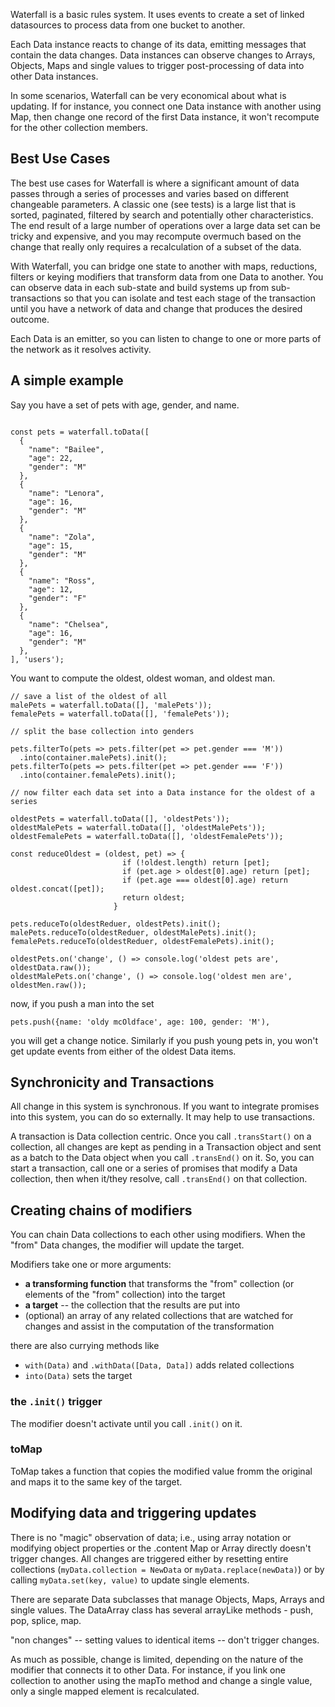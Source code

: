Waterfall is a basic rules system. It uses events to create a set of linked datasources to process data 
from one bucket to another.

Each Data instance reacts to change of its data, emitting messages that contain the 
data changes. Data instances can observe changes to Arrays, Objects, Maps and single values
to trigger post-processing of data into other Data instances.

In some scenarios, Waterfall can be very economical about what is updating. If for instance,
you connect one Data instance with another using Map, then change one record of the first 
Data instance, it won't recompute for the other collection members. 

## Best Use Cases 

The best use cases for Waterfall is where a significant amount of data passes through a series of processes
and varies based on different changeable parameters. A classic one (see tests) is a large list that is 
sorted, paginated, filtered by search and potentially other characteristics. The end result of a large 
number of operations over a large data set can be tricky and expensive, and you may recompute overmuch
based on the change that really only requires a recalculation of a subset of the data. 

With Waterfall, you can bridge one state to another with maps, reductions, filters or keying modifiers
that transform data from one Data to another. You can observe data in each sub-state and build 
systems up from sub-transactions so that you can isolate and test each stage of the transaction 
until you have a network of data and change that produces the desired outcome. 

Each Data is an emitter, so you can listen to change to one or more parts of the network as it resolves
activity. 

## A simple example

Say you have a set of pets with age, gender, and name. 

````

const pets = waterfall.toData([
  {
    "name": "Bailee",
    "age": 22,
    "gender": "M"
  },
  {
    "name": "Lenora",
    "age": 16,
    "gender": "M"
  },
  {
    "name": "Zola",
    "age": 15,
    "gender": "M"
  },
  {
    "name": "Ross",
    "age": 12,
    "gender": "F"
  },
  {
    "name": "Chelsea",
    "age": 16,
    "gender": "M"
  },
], 'users');

````

You want to compute the oldest, oldest woman, and oldest man. 

````
// save a list of the oldest of all
malePets = waterfall.toData([], 'malePets'));
femalePets = waterfall.toData([], 'femalePets'));

// split the base collection into genders

pets.filterTo(pets => pets.filter(pet => pet.gender === 'M'))
  .into(container.malePets).init();
pets.filterTo(pets => pets.filter(pet => pet.gender === 'F'))
  .into(container.femalePets).init();

// now filter each data set into a Data instance for the oldest of a series

oldestPets = waterfall.toData([], 'oldestPets'));
oldestMalePets = waterfall.toData([], 'oldestMalePets'));
oldestFemalePets = waterfall.toData([], 'oldestFemalePets'));

const reduceOldest = (oldest, pet) => {
                         if (!oldest.length) return [pet];
                         if (pet.age > oldest[0].age) return [pet];
                         if (pet.age === oldest[0].age) return oldest.concat([pet]);
                         return oldest;
                       }

pets.reduceTo(oldestReduer, oldestPets).init();
malePets.reduceTo(oldestReduer, oldestMalePets).init();
femalePets.reduceTo(oldestReduer, oldestFemalePets).init();

oldestPets.on('change', () => console.log('oldest pets are', oldestData.raw());
oldestMalePets.on('change', () => console.log('oldest men are', oldestMen.raw());

````

now, if you push a man into the set

```
pets.push({name: 'oldy mcOldface', age: 100, gender: 'M'),

```

you will get a change notice. Similarly if you push young pets in, you won't get
update events from either of the oldest Data items. 

## Synchronicity and Transactions

All change in this system is synchronous. If you want to integrate promises into 
this system, you can do so externally. It may help to use transactions. 

A transaction is Data collection centric. Once you call `.transStart()` on a collection,
all changes are kept as pending in a Transaction object and sent as a batch to the 
Data object when you call `.transEnd()` on it. So, you can start a transaction, 
call one or a series of promises that modify a Data collection, then when it/they
resolve, call `.transEnd()` on that collection. 

## Creating chains of modifiers

You can chain Data collections to each other using modifiers.
When the "from" Data changes, the modifier will update the target. 

Modifiers take one or more arguments:

* **a transforming function** that transforms the "from" collection 
  (or elements of the "from" collection) into the target
* **a target** -- the collection that the results are put into
* (optional) an array of any related collections that are watched for changes
  and assist in the computation of the transformation

there are also currying methods like

* `with(Data)` and `.withData([Data, Data])` adds related collections
* `into(Data)` sets the target

### the `.init()` trigger

The modifier doesn't activate until you call `.init()` on it. 

### toMap

ToMap takes a function that copies the modified value fromm the original 
and maps it to the same key of the target. 


## Modifying data and triggering updates

There is no "magic" observation of data; i.e., using array notation or 
modifying object properties or the .content Map or Array directly 
doesn't trigger changes. All changes are triggered 
either by resetting entire collections 
(`myData.collection = NewData` or `myData.replace(newData)`)
or by calling `myData.set(key, value)` to update single elements. 

There are separate Data subclasses that manage Objects, Maps, Arrays and single values. 
The DataArray class has several arrayLike methods - push, pop, splice, map. 

"non changes" -- setting values to identical items -- don't trigger changes.

As much as possible, change is limited, depending on the nature of the 
modifier that connects it to other Data. For instance, if you link one
collection to another using the mapTo method and change a single value,
only a single mapped element is recalculated. 
